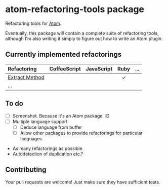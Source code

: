 # atom-refactoring-tools package

Refactoring tools for [Atom](http://atom.io).

Eventually, this package will contain a complete suite of refactoring tools, although I'm also writing it simply to figure out how to write an Atom plugin.

## Currently implemented refactorings

| Refactoring      | CoffeeScript | JavaScript | Ruby | ... |
|:-----------------|:------------:|:----------:|:----:|:----|
| [Extract Method] |              |            |  ✓   |     |
| ...              |              |            |      |     |

[Extract Method]: http://refactoring.com/catalog/extractMethod.html

## To do

* [ ] Screenshot. Because it's an Atom package. :D
* [ ] Multiple language support
  * [ ] Deduce language from buffer
  * [ ] Allow other packages to provide refactorings for particular languages
* As many refactorings as possible
* Autodetection of duplication etc.?

## Contributing

Your pull requests are welcome! Just make sure they have sufficient tests.
